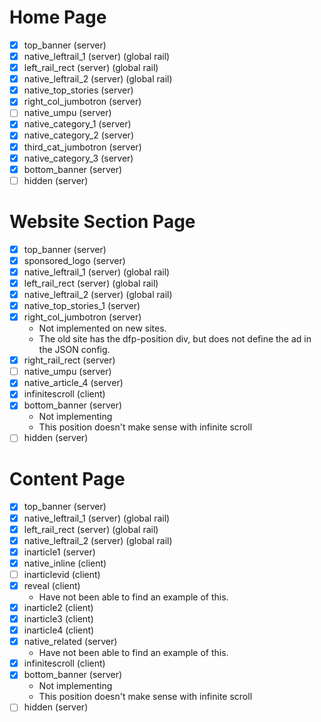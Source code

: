# Home Page
- [x] top_banner (server)
- [x] native_leftrail_1 (server) (global rail)
- [x] left_rail_rect (server) (global rail)
- [x] native_leftrail_2 (server) (global rail)
- [x] native_top_stories (server)
- [x] right_col_jumbotron (server)
- [ ] native_umpu (server)
- [x] native_category_1 (server)
- [x] native_category_2 (server)
- [x] third_cat_jumbotron (server)
- [x] native_category_3 (server)
- [x] bottom_banner (server)
- [ ] hidden (server)

# Website Section Page
- [x] top_banner (server)
- [x] sponsored_logo (server)
- [x] native_leftrail_1 (server) (global rail)
- [x] left_rail_rect (server) (global rail)
- [x] native_leftrail_2 (server) (global rail)
- [x] native_top_stories_1 (server)
- [x] right_col_jumbotron (server)
  - Not implemented on new sites.
  - The old site has the dfp-position div, but does not define the ad in the JSON config.
- [x] right_rail_rect (server)
- [ ] native_umpu (server)
- [x] native_article_4 (server)
- [x] infinitescroll (client)
- [x] bottom_banner (server)
  - Not implementing
  - This position doesn't make sense with infinite scroll
- [ ] hidden (server)

# Content Page
- [x] top_banner (server)
- [x] native_leftrail_1 (server) (global rail)
- [x] left_rail_rect (server) (global rail)
- [x] native_leftrail_2 (server) (global rail)
- [x] inarticle1 (server)
- [x] native_inline (client)
- [ ] inarticlevid (client)
- [x] reveal (client)
  - Have not been able to find an example of this.
- [x] inarticle2 (client)
- [x] inarticle3 (client)
- [x] inarticle4 (client)
- [x] native_related (server)
  - Have not been able to find an example of this.
- [x] infinitescroll (client)
- [x] bottom_banner (server)
  - Not implementing
  - This position doesn't make sense with infinite scroll
- [ ] hidden (server)
